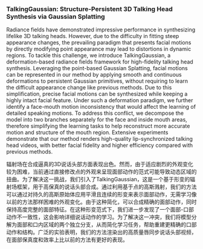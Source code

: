### TalkingGaussian: Structure-Persistent 3D Talking Head Synthesis via Gaussian Splatting

Radiance fields have demonstrated impressive performance in synthesizing lifelike 3D talking heads. However, due to the difficulty in fitting steep appearance changes, the prevailing paradigm that presents facial motions by directly modifying point appearance may lead to distortions in dynamic regions. To tackle this challenge, we introduce TalkingGaussian, a deformation-based radiance fields framework for high-fidelity talking head synthesis. Leveraging the point-based Gaussian Splatting, facial motions can be represented in our method by applying smooth and continuous deformations to persistent Gaussian primitives, without requiring to learn the difficult appearance change like previous methods. Due to this simplification, precise facial motions can be synthesized while keeping a highly intact facial feature. Under such a deformation paradigm, we further identify a face-mouth motion inconsistency that would affect the learning of detailed speaking motions. To address this conflict, we decompose the model into two branches separately for the face and inside mouth areas, therefore simplifying the learning tasks to help reconstruct more accurate motion and structure of the mouth region. Extensive experiments demonstrate that our method renders high-quality lip-synchronized talking head videos, with better facial fidelity and higher efficiency compared with previous methods.

辐射场在合成逼真的3D说话头部方面表现出色。然而，由于适应剧烈的外观变化较为困难，当前通过直接修改点的外观来呈现面部动作的范式可能导致动态区域的扭曲。为了解决这一挑战，我们引入了TalkingGaussian，这是一个基于形变的辐射场框架，用于高保真的说话头部合成。通过利用基于点的高斯溅射，我们的方法可以通过对持久的高斯原始体应用平滑且连续的形变来表示面部动作，无需学习像以前的方法那样困难的外观变化。由于这种简化，可以合成精确的面部动作，同时保持高度完整的面部特征。在这种形变范式下，我们进一步发现了一个面部-口部动作不一致性，这会影响详细说话动作的学习。为了解决这一冲突，我们将模型分解为面部和口内区域的两个独立分支，从而简化学习任务，帮助重建更精确的口部动作和结构。广泛的实验表明，我们的方法渲染出的高质量唇同步说话头部视频，在面部保真度和效率上比以前的方法有更好的表现。
